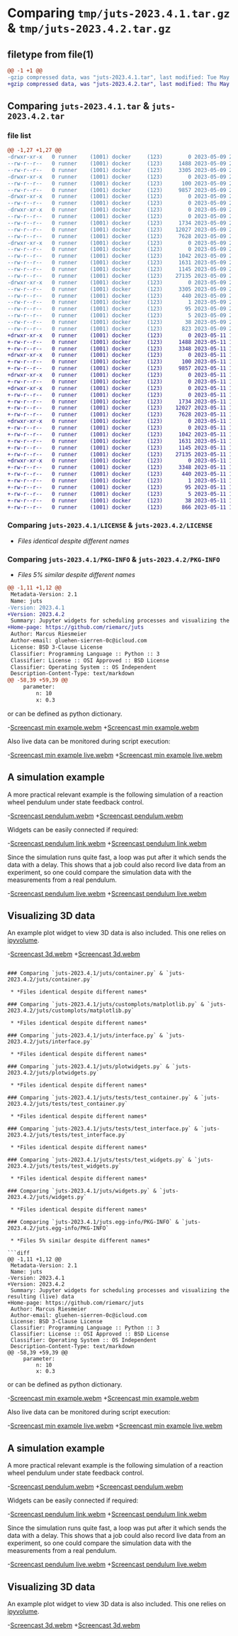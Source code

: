 # Comparing `tmp/juts-2023.4.1.tar.gz` & `tmp/juts-2023.4.2.tar.gz`

## filetype from file(1)

```diff
@@ -1 +1 @@
-gzip compressed data, was "juts-2023.4.1.tar", last modified: Tue May  9 22:44:35 2023, max compression
+gzip compressed data, was "juts-2023.4.2.tar", last modified: Thu May 11 13:16:18 2023, max compression
```

## Comparing `juts-2023.4.1.tar` & `juts-2023.4.2.tar`

### file list

```diff
@@ -1,27 +1,27 @@
-drwxr-xr-x   0 runner    (1001) docker     (123)        0 2023-05-09 22:44:35.115958 juts-2023.4.1/
--rw-r--r--   0 runner    (1001) docker     (123)     1488 2023-05-09 22:44:22.000000 juts-2023.4.1/LICENSE
--rw-r--r--   0 runner    (1001) docker     (123)     3305 2023-05-09 22:44:35.115958 juts-2023.4.1/PKG-INFO
-drwxr-xr-x   0 runner    (1001) docker     (123)        0 2023-05-09 22:44:35.115958 juts-2023.4.1/juts/
--rw-r--r--   0 runner    (1001) docker     (123)      100 2023-05-09 22:44:22.000000 juts-2023.4.1/juts/__init__.py
--rw-r--r--   0 runner    (1001) docker     (123)     9857 2023-05-09 22:44:22.000000 juts-2023.4.1/juts/container.py
-drwxr-xr-x   0 runner    (1001) docker     (123)        0 2023-05-09 22:44:35.115958 juts-2023.4.1/juts/customjobs/
--rw-r--r--   0 runner    (1001) docker     (123)        0 2023-05-09 22:44:22.000000 juts-2023.4.1/juts/customjobs/__init__.py
-drwxr-xr-x   0 runner    (1001) docker     (123)        0 2023-05-09 22:44:35.115958 juts-2023.4.1/juts/customplots/
--rw-r--r--   0 runner    (1001) docker     (123)        0 2023-05-09 22:44:22.000000 juts-2023.4.1/juts/customplots/__init__.py
--rw-r--r--   0 runner    (1001) docker     (123)     1734 2023-05-09 22:44:22.000000 juts-2023.4.1/juts/customplots/matplotlib.py
--rw-r--r--   0 runner    (1001) docker     (123)    12027 2023-05-09 22:44:22.000000 juts-2023.4.1/juts/interface.py
--rw-r--r--   0 runner    (1001) docker     (123)     7628 2023-05-09 22:44:22.000000 juts-2023.4.1/juts/plotwidgets.py
-drwxr-xr-x   0 runner    (1001) docker     (123)        0 2023-05-09 22:44:35.115958 juts-2023.4.1/juts/tests/
--rw-r--r--   0 runner    (1001) docker     (123)        0 2023-05-09 22:44:22.000000 juts-2023.4.1/juts/tests/__init__.py
--rw-r--r--   0 runner    (1001) docker     (123)     1042 2023-05-09 22:44:22.000000 juts-2023.4.1/juts/tests/test_container.py
--rw-r--r--   0 runner    (1001) docker     (123)     1631 2023-05-09 22:44:22.000000 juts-2023.4.1/juts/tests/test_interface.py
--rw-r--r--   0 runner    (1001) docker     (123)     1145 2023-05-09 22:44:22.000000 juts-2023.4.1/juts/tests/test_widgets.py
--rw-r--r--   0 runner    (1001) docker     (123)    27135 2023-05-09 22:44:22.000000 juts-2023.4.1/juts/widgets.py
-drwxr-xr-x   0 runner    (1001) docker     (123)        0 2023-05-09 22:44:35.115958 juts-2023.4.1/juts.egg-info/
--rw-r--r--   0 runner    (1001) docker     (123)     3305 2023-05-09 22:44:35.000000 juts-2023.4.1/juts.egg-info/PKG-INFO
--rw-r--r--   0 runner    (1001) docker     (123)      440 2023-05-09 22:44:35.000000 juts-2023.4.1/juts.egg-info/SOURCES.txt
--rw-r--r--   0 runner    (1001) docker     (123)        1 2023-05-09 22:44:35.000000 juts-2023.4.1/juts.egg-info/dependency_links.txt
--rw-r--r--   0 runner    (1001) docker     (123)       95 2023-05-09 22:44:35.000000 juts-2023.4.1/juts.egg-info/requires.txt
--rw-r--r--   0 runner    (1001) docker     (123)        5 2023-05-09 22:44:35.000000 juts-2023.4.1/juts.egg-info/top_level.txt
--rw-r--r--   0 runner    (1001) docker     (123)       38 2023-05-09 22:44:35.115958 juts-2023.4.1/setup.cfg
--rw-r--r--   0 runner    (1001) docker     (123)      823 2023-05-09 22:44:22.000000 juts-2023.4.1/setup.py
+drwxr-xr-x   0 runner    (1001) docker     (123)        0 2023-05-11 13:16:18.056861 juts-2023.4.2/
+-rw-r--r--   0 runner    (1001) docker     (123)     1488 2023-05-11 13:16:05.000000 juts-2023.4.2/LICENSE
+-rw-r--r--   0 runner    (1001) docker     (123)     3348 2023-05-11 13:16:18.056861 juts-2023.4.2/PKG-INFO
+drwxr-xr-x   0 runner    (1001) docker     (123)        0 2023-05-11 13:16:18.052861 juts-2023.4.2/juts/
+-rw-r--r--   0 runner    (1001) docker     (123)      100 2023-05-11 13:16:05.000000 juts-2023.4.2/juts/__init__.py
+-rw-r--r--   0 runner    (1001) docker     (123)     9857 2023-05-11 13:16:05.000000 juts-2023.4.2/juts/container.py
+drwxr-xr-x   0 runner    (1001) docker     (123)        0 2023-05-11 13:16:18.052861 juts-2023.4.2/juts/customjobs/
+-rw-r--r--   0 runner    (1001) docker     (123)        0 2023-05-11 13:16:05.000000 juts-2023.4.2/juts/customjobs/__init__.py
+drwxr-xr-x   0 runner    (1001) docker     (123)        0 2023-05-11 13:16:18.056861 juts-2023.4.2/juts/customplots/
+-rw-r--r--   0 runner    (1001) docker     (123)        0 2023-05-11 13:16:05.000000 juts-2023.4.2/juts/customplots/__init__.py
+-rw-r--r--   0 runner    (1001) docker     (123)     1734 2023-05-11 13:16:05.000000 juts-2023.4.2/juts/customplots/matplotlib.py
+-rw-r--r--   0 runner    (1001) docker     (123)    12027 2023-05-11 13:16:05.000000 juts-2023.4.2/juts/interface.py
+-rw-r--r--   0 runner    (1001) docker     (123)     7628 2023-05-11 13:16:05.000000 juts-2023.4.2/juts/plotwidgets.py
+drwxr-xr-x   0 runner    (1001) docker     (123)        0 2023-05-11 13:16:18.056861 juts-2023.4.2/juts/tests/
+-rw-r--r--   0 runner    (1001) docker     (123)        0 2023-05-11 13:16:05.000000 juts-2023.4.2/juts/tests/__init__.py
+-rw-r--r--   0 runner    (1001) docker     (123)     1042 2023-05-11 13:16:05.000000 juts-2023.4.2/juts/tests/test_container.py
+-rw-r--r--   0 runner    (1001) docker     (123)     1631 2023-05-11 13:16:05.000000 juts-2023.4.2/juts/tests/test_interface.py
+-rw-r--r--   0 runner    (1001) docker     (123)     1145 2023-05-11 13:16:05.000000 juts-2023.4.2/juts/tests/test_widgets.py
+-rw-r--r--   0 runner    (1001) docker     (123)    27135 2023-05-11 13:16:05.000000 juts-2023.4.2/juts/widgets.py
+drwxr-xr-x   0 runner    (1001) docker     (123)        0 2023-05-11 13:16:18.052861 juts-2023.4.2/juts.egg-info/
+-rw-r--r--   0 runner    (1001) docker     (123)     3348 2023-05-11 13:16:18.000000 juts-2023.4.2/juts.egg-info/PKG-INFO
+-rw-r--r--   0 runner    (1001) docker     (123)      440 2023-05-11 13:16:18.000000 juts-2023.4.2/juts.egg-info/SOURCES.txt
+-rw-r--r--   0 runner    (1001) docker     (123)        1 2023-05-11 13:16:18.000000 juts-2023.4.2/juts.egg-info/dependency_links.txt
+-rw-r--r--   0 runner    (1001) docker     (123)       95 2023-05-11 13:16:18.000000 juts-2023.4.2/juts.egg-info/requires.txt
+-rw-r--r--   0 runner    (1001) docker     (123)        5 2023-05-11 13:16:18.000000 juts-2023.4.2/juts.egg-info/top_level.txt
+-rw-r--r--   0 runner    (1001) docker     (123)       38 2023-05-11 13:16:18.056861 juts-2023.4.2/setup.cfg
+-rw-r--r--   0 runner    (1001) docker     (123)      866 2023-05-11 13:16:05.000000 juts-2023.4.2/setup.py
```

### Comparing `juts-2023.4.1/LICENSE` & `juts-2023.4.2/LICENSE`

 * *Files identical despite different names*

### Comparing `juts-2023.4.1/PKG-INFO` & `juts-2023.4.2/PKG-INFO`

 * *Files 5% similar despite different names*

```diff
@@ -1,11 +1,12 @@
 Metadata-Version: 2.1
 Name: juts
-Version: 2023.4.1
+Version: 2023.4.2
 Summary: Jupyter widgets for scheduling processes and visualizing the resulting (live) data
+Home-page: https://github.com/riemarc/juts
 Author: Marcus Riesmeier
 Author-email: gluehen-sierren-0c@icloud.com
 License: BSD 3-Clause License
 Classifier: Programming Language :: Python :: 3
 Classifier: License :: OSI Approved :: BSD License
 Classifier: Operating System :: OS Independent
 Description-Content-Type: text/markdown
@@ -58,39 +59,39 @@
     parameter:
         n: 10
         x: 0.3
 ```
 
 or can be defined as python dictionary.
 
-[Screencast min example.webm](https://github.com/riemarc/juts/assets/18379817/0fa83a34-cefd-4f1e-99e9-49642ab31963)
+[Screencast min example.webm](https://github.com/riemarc/juts/assets/18379817/d711701a-4aea-4bd6-9d26-2e476c60b274)
 
 Also live data can be monitored during script execution:
 
-[Screencast min example live.webm](https://github.com/riemarc/juts/assets/18379817/99211beb-424d-4841-bc71-953307306967)
+[Screencast min example live.webm](https://github.com/riemarc/juts/assets/18379817/c5ac1676-ceae-42ea-a652-8128c4e4c466)
 
 
 ## A simulation example
 
 A more practical relevant example is the following simulation of a reaction
 wheel pendulum under state feedback control.
 
-[Screencast pendulum.webm](https://github.com/riemarc/juts/assets/18379817/3e8c9edc-12aa-496f-ba14-4c0adc677900)
+[Screencast pendulum.webm](https://github.com/riemarc/juts/assets/18379817/f4cbbf97-d2cb-410d-a834-11c9422ddc27)
 
 Widgets can be easily connected if required:
 
-[Screencast pendulum link.webm](https://github.com/riemarc/juts/assets/18379817/cb8567b2-4ec8-4d9c-9f09-1cb466accbb7)
+[Screencast pendulum link.webm](https://github.com/riemarc/juts/assets/18379817/e6342830-6258-4ca1-b8ed-0b1654e03444)
 
 Since the simulation runs quite
 fast, a loop was put after it which sends the data with a delay. This shows that
 a job could also record live data from an experiment, so one could compare the
 simulation data with the measurements from a real pendulum.
 
-[Screencast pendulum live.webm](https://github.com/riemarc/juts/assets/18379817/f8759a47-58ba-43f3-8196-8e319ea82b65)
+[Screencast pendulum live.webm](https://github.com/riemarc/juts/assets/18379817/dc0edbe0-8b5a-424a-91bf-eef0b944d14b)
 
 
 ## Visualizing 3D data
 
 An example plot widget to view 3D data is also included.
 This one relies on [ipyvolume](https://github.com/widgetti/ipyvolume).
 
-[Screencast 3d.webm](https://github.com/riemarc/juts/assets/18379817/637269ed-9e42-4dce-8054-e64aafbd48ca)
+[Screencast 3d.webm](https://github.com/riemarc/juts/assets/18379817/762806cf-38b1-4f6d-ba5c-071bcbbcb9e2)
```

### Comparing `juts-2023.4.1/juts/container.py` & `juts-2023.4.2/juts/container.py`

 * *Files identical despite different names*

### Comparing `juts-2023.4.1/juts/customplots/matplotlib.py` & `juts-2023.4.2/juts/customplots/matplotlib.py`

 * *Files identical despite different names*

### Comparing `juts-2023.4.1/juts/interface.py` & `juts-2023.4.2/juts/interface.py`

 * *Files identical despite different names*

### Comparing `juts-2023.4.1/juts/plotwidgets.py` & `juts-2023.4.2/juts/plotwidgets.py`

 * *Files identical despite different names*

### Comparing `juts-2023.4.1/juts/tests/test_container.py` & `juts-2023.4.2/juts/tests/test_container.py`

 * *Files identical despite different names*

### Comparing `juts-2023.4.1/juts/tests/test_interface.py` & `juts-2023.4.2/juts/tests/test_interface.py`

 * *Files identical despite different names*

### Comparing `juts-2023.4.1/juts/tests/test_widgets.py` & `juts-2023.4.2/juts/tests/test_widgets.py`

 * *Files identical despite different names*

### Comparing `juts-2023.4.1/juts/widgets.py` & `juts-2023.4.2/juts/widgets.py`

 * *Files identical despite different names*

### Comparing `juts-2023.4.1/juts.egg-info/PKG-INFO` & `juts-2023.4.2/juts.egg-info/PKG-INFO`

 * *Files 5% similar despite different names*

```diff
@@ -1,11 +1,12 @@
 Metadata-Version: 2.1
 Name: juts
-Version: 2023.4.1
+Version: 2023.4.2
 Summary: Jupyter widgets for scheduling processes and visualizing the resulting (live) data
+Home-page: https://github.com/riemarc/juts
 Author: Marcus Riesmeier
 Author-email: gluehen-sierren-0c@icloud.com
 License: BSD 3-Clause License
 Classifier: Programming Language :: Python :: 3
 Classifier: License :: OSI Approved :: BSD License
 Classifier: Operating System :: OS Independent
 Description-Content-Type: text/markdown
@@ -58,39 +59,39 @@
     parameter:
         n: 10
         x: 0.3
 ```
 
 or can be defined as python dictionary.
 
-[Screencast min example.webm](https://github.com/riemarc/juts/assets/18379817/0fa83a34-cefd-4f1e-99e9-49642ab31963)
+[Screencast min example.webm](https://github.com/riemarc/juts/assets/18379817/d711701a-4aea-4bd6-9d26-2e476c60b274)
 
 Also live data can be monitored during script execution:
 
-[Screencast min example live.webm](https://github.com/riemarc/juts/assets/18379817/99211beb-424d-4841-bc71-953307306967)
+[Screencast min example live.webm](https://github.com/riemarc/juts/assets/18379817/c5ac1676-ceae-42ea-a652-8128c4e4c466)
 
 
 ## A simulation example
 
 A more practical relevant example is the following simulation of a reaction
 wheel pendulum under state feedback control.
 
-[Screencast pendulum.webm](https://github.com/riemarc/juts/assets/18379817/3e8c9edc-12aa-496f-ba14-4c0adc677900)
+[Screencast pendulum.webm](https://github.com/riemarc/juts/assets/18379817/f4cbbf97-d2cb-410d-a834-11c9422ddc27)
 
 Widgets can be easily connected if required:
 
-[Screencast pendulum link.webm](https://github.com/riemarc/juts/assets/18379817/cb8567b2-4ec8-4d9c-9f09-1cb466accbb7)
+[Screencast pendulum link.webm](https://github.com/riemarc/juts/assets/18379817/e6342830-6258-4ca1-b8ed-0b1654e03444)
 
 Since the simulation runs quite
 fast, a loop was put after it which sends the data with a delay. This shows that
 a job could also record live data from an experiment, so one could compare the
 simulation data with the measurements from a real pendulum.
 
-[Screencast pendulum live.webm](https://github.com/riemarc/juts/assets/18379817/f8759a47-58ba-43f3-8196-8e319ea82b65)
+[Screencast pendulum live.webm](https://github.com/riemarc/juts/assets/18379817/dc0edbe0-8b5a-424a-91bf-eef0b944d14b)
 
 
 ## Visualizing 3D data
 
 An example plot widget to view 3D data is also included.
 This one relies on [ipyvolume](https://github.com/widgetti/ipyvolume).
 
-[Screencast 3d.webm](https://github.com/riemarc/juts/assets/18379817/637269ed-9e42-4dce-8054-e64aafbd48ca)
+[Screencast 3d.webm](https://github.com/riemarc/juts/assets/18379817/762806cf-38b1-4f6d-ba5c-071bcbbcb9e2)
```

